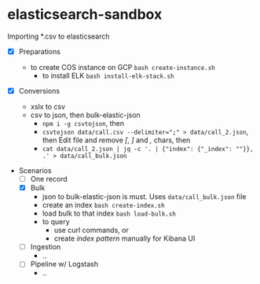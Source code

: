 # elasticsearch-sandbox

Importing *.csv to elasticsearch

- [x] Preparations
    - to create COS instance on GCP `bash create-instance.sh`
        - to install ELK `bash install-elk-stack.sh`

- [x] Conversions
    - xslx to csv
    - csv to json, then bulk-elastic-json
        - `npm i -g csvtojson`, then
        - `csvtojson data/call.csv --delimiter=";" > data/call_2.json`, then Edit file and remove _[_, _]_ and _,_ chars, then
        - `cat data/call_2.json | jq -c '. | {"index": {"_index": ""}}, .' > data/call_bulk.json`

- Scenarios
    - [ ] One record
    - [x] Bulk 
        - json to bulk-elastic-json is must. Uses `data/call_bulk.json` file
        - create an index `bash create-index.sh`
        - load bulk to that index `bash load-bulk.sh`
        - to query
            - use curl commands, or
            - create _index pattern_ manually for Kibana UI
    - [ ] Ingestion
        - ..
    - [ ] Pipeline w/ Logstash
        - ..


